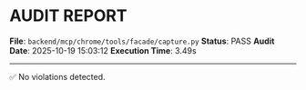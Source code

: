 # AUDIT REPORT

**File**: `backend/mcp/chrome/tools/facade/capture.py`
**Status**: PASS
**Audit Date**: 2025-10-19 15:03:12
**Execution Time**: 3.49s

---

✅ No violations detected.
